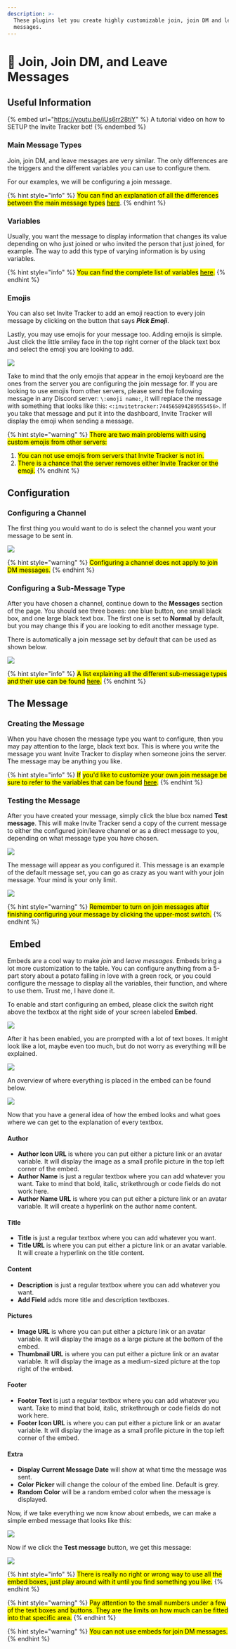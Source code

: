 ```yaml
---
description: >-
  These plugins let you create highly customizable join, join DM and leave
  messages.
---
```


# 👋 Join, Join DM, and Leave Messages

## Useful Information

{% embed url="https://youtu.be/iUs6rr28tiY" %}
A tutorial video on how to SETUP the Invite Tracker bot!
{% endembed %}

### Main Message Types

Join, join DM, and leave messages are very similar. The only differences are the triggers and the different variables you can use to configure them.&#x20;

For our examples, we will be configuring a join message.

{% hint style="info" %}
<mark style="color:$info;">You can find an explanation of all the differences between the main message types</mark> [<mark style="color:$info;">here</mark>](types.md#main-message-types).
{% endhint %}

### Variables

Usually, you want the message to display information that changes its value depending on who just joined or who invited the person that just joined, for example. The way to add this type of varying information is by using variables.

{% hint style="info" %}
<mark style="color:$info;">You can find the complete list of variables</mark> [<mark style="color:$info;">here</mark>](variables.md)<mark style="color:blue;">.</mark>
{% endhint %}

### Emojis

You can also set Invite Tracker to add an emoji reaction to every join message by clicking on the button that says _**Pick Emoji**_.

Lastly, you may use emojis for your message too. Adding emojis is simple. Just click the little smiley face in the top right corner of the black text box and select the emoji you are looking to add.

![](../../../.gitbook/assets/Emojis.png)

Take to mind that the only emojis that appear in the emoji keyboard are the ones from the server you are configuring the join message for. If you are looking to use emojis from other servers, please send the following message in any Discord server: `\:emoji name:`, it will replace the message with something that looks like this: `<:invitetracker:744565894289555456>`. If you take that message and put it into the dashboard, Invite Tracker will display the emoji when sending a message.

{% hint style="warning" %}
<mark style="color:$warning;">There are two main problems with using custom emojis from other servers:</mark>

1. <mark style="color:$warning;">You can not use emojis from servers that Invite Tracker is not in.</mark>
2. <mark style="color:$warning;">There is a chance that the server removes either Invite Tracker or the emoji.</mark>
{% endhint %}

## Configuration

### Configuring a Channel

The first thing you would want to do is select the channel you want your message to be sent in.

![](<../../../.gitbook/assets/Join Channel.png>)

{% hint style="warning" %}
<mark style="color:$warning;">Configuring a channel does not apply to join DM messages.</mark>
{% endhint %}

### Configuring a Sub-Message Type

After you have chosen a channel, continue down to the **Messages** section of the page. You should see three boxes: one blue button, one small black box, and one large black text box. The first one is set to **Normal** by default, but you may change this if you are looking to edit another message type.

There is automatically a join message set by default that can be used as shown below.

![](../../../.gitbook/assets/JoinMessageNormal.png)

{% hint style="info" %}
&#x20;<mark style="color:$info;">A list explaining all the different sub-message types and their use can be found</mark> [<mark style="color:$info;">here</mark>](types.md#sub-message-types)<mark style="color:$info;">.</mark>
{% endhint %}

## The Message

### Creating the Message

When you have chosen the message type you want to configure, then you may pay attention to the large, black text box. This is where you write the message you want Invite Tracker to display when someone joins the server. The message may be anything you like.

{% hint style="info" %}
<mark style="color:$info;">If</mark> <mark style="color:$info;"></mark><mark style="color:$info;">you'd like to customize your own join message be sure to refer to the variables that can be found</mark> [<mark style="color:$info;">here</mark>](types.md#main-message-types)<mark style="color:blue;">.</mark>
{% endhint %}

### Testing the Message

After you have created your message, simply click the blue box named **Test message**. This will make Invite Tracker send a copy of the current message to either the configured join/leave channel or as a direct message to you, depending on what message type you have chosen.

![](../../../.gitbook/assets/TestMessage.png)

The message will appear as you configured it. This message is an example of the default message set, you can go as crazy as you want with your join message. Your mind is your only limit.

![](../../../.gitbook/assets/TestJoinMessage.png)

{% hint style="warning" %}
<mark style="color:$warning;">Remember to turn on join messages after finishing configuring your message by clicking the upper-most switch.</mark>
{% endhint %}

## <img src="../../../.gitbook/assets/premium.png" alt="" data-size="line"> Embed

Embeds are a cool way to make _join_ and _leave messages_. Embeds bring a lot more customization to the table. You can configure anything from a 5-part story about a potato falling in love with a green rock, or you could configure the message to display all the variables, their function, and where to use them. Trust me, I have done it.

To enable and start configuring an embed, please click the switch right above the textbox at the right side of your screen labeled **Embed**.

![](../../../.gitbook/assets/EmbedDash.png)

After it has been enabled, you are prompted with a lot of text boxes. It might look like a lot, maybe even too much, but do not worry as everything will be explained.

![](../../../.gitbook/assets/EmbedConfig.png)

An overview of where everything is placed in the embed can be found below.

![](<../../../.gitbook/assets/image (52).png>)

Now that you have a general idea of how the embed looks and what goes where we can get to the explanation of every textbox.

#### Author

* **Author Icon URL** is where you can put either a picture link or an avatar variable. It will display the image as a small profile picture in the top left corner of the embed.
* **Author Name** is just a regular textbox where you can add whatever you want. Take to mind that bold, italic, strikethrough or code fields do not work here.
* **Author Name URL** is where you can put either a picture link or an avatar variable. It will create a hyperlink on the author name content.

#### Title

* **Title** is just a regular textbox where you can add whatever you want.
* **Title URL** is where you can put either a picture link or an avatar variable. It will create a hyperlink on the title content.

#### **Content**

* **Description** is just a regular textbox where you can add whatever you want.
* **Add Field** adds more title and description textboxes.

#### **Pictures**

* **Image URL** is where you can put either a picture link or an avatar variable. It will display the image as a large picture at the bottom of the embed.
* **Thumbnail URL** is where you can put either a picture link or an avatar variable. It will display the image as a medium-sized picture at the top right of the embed.

#### Footer

* **Footer Text** is just a regular textbox where you can add whatever you want. Take to mind that bold, italic, strikethrough or code fields do not work here.
* **Footer Icon URL** is where you can put either a picture link or an avatar variable. It will display the image as a small profile picture in the top left corner of the embed.

#### Extra

* **Display Current Message Date** will show at what time the message was sent.
* **Color Picker** will change the colour of the embed line. Default is grey.
* **Random Color** will be a random embed color when the message is displayed.

Now, if we take everything we now know about embeds, we can make a simple embed message that looks like this:

![](../../../.gitbook/assets/EmbedMessage.png)

Now if we click the **Test message** button, we get this message:

![](<../../../.gitbook/assets/EmbedTest (1).png>)

{% hint style="info" %}
<mark style="color:$info;">There is really no right or wrong way to use all the embed boxes, just play around with it until you find something you like.</mark>
{% endhint %}

{% hint style="warning" %}
<mark style="color:$warning;">Pay attention to the small numbers under a few of the text boxes and buttons. They are the limits on how much can be fitted into that specific area.</mark>
{% endhint %}

{% hint style="warning" %}
<mark style="color:$warning;">You can not use embeds for join DM messages.</mark>
{% endhint %}
